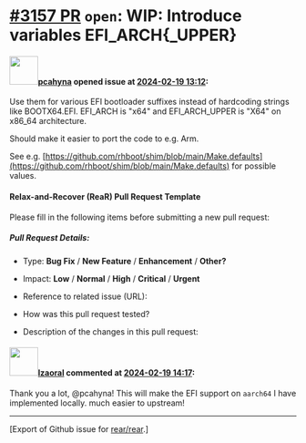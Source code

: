 [\#3157 PR](https://github.com/rear/rear/pull/3157) `open`: WIP: Introduce variables EFI\_ARCH{\_UPPER}
=======================================================================================================

#### <img src="https://avatars.githubusercontent.com/u/26300485?u=9105d243bc9f7ade463a3e52e8dd13fa67837158&v=4" width="50">[pcahyna](https://github.com/pcahyna) opened issue at [2024-02-19 13:12](https://github.com/rear/rear/pull/3157):

Use them for various EFI bootloader suffixes instead of hardcoding
strings like BOOTX64.EFI. EFI\_ARCH is "x64" and EFI\_ARCH\_UPPER is
"X64" on x86\_64 architecture.

Should make it easier to port the code to e.g. Arm.

See e.g.
[https://github.com/rhboot/shim/blob/main/Make.defaults](https://github.com/rhboot/shim/blob/main/Make.defaults)
for possible values.

#### Relax-and-Recover (ReaR) Pull Request Template

Please fill in the following items before submitting a new pull request:

##### Pull Request Details:

-   Type: **Bug Fix** / **New Feature** / **Enhancement** / **Other?**

-   Impact: **Low** / **Normal** / **High** / **Critical** / **Urgent**

-   Reference to related issue (URL):

-   How was this pull request tested?

-   Description of the changes in this pull request:

#### <img src="https://avatars.githubusercontent.com/u/48823770?v=4" width="50">[lzaoral](https://github.com/lzaoral) commented at [2024-02-19 14:17](https://github.com/rear/rear/pull/3157#issuecomment-1952544921):

Thank you a lot, @pcahyna! This will make the EFI support on `aarch64` I
have implemented locally. much easier to upstream!

------------------------------------------------------------------------

\[Export of Github issue for
[rear/rear](https://github.com/rear/rear).\]
